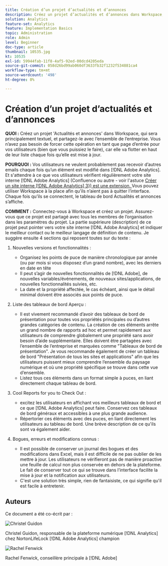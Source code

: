 ```yaml
---
title: Création d’un projet d’actualités et d’annonces
description: Créez un projet d’actualités et d’annonces dans Workspace, qui sera principalement textuel, et qui sera partagé avec l’ensemble de l’entreprise.
solution: Analytics
feature-set: Analytics
feature: Implementation Basics
topic: Administration
role: Admin
level: Beginner
doc-type: article
thumbnail: 10535.jpg
kt: 10535
exl-id: 59944fab-11f8-4af5-92ed-00dcd4205eda
source-git-commit: 058d26bd99ab060df3633fb32f1232f534881ca4
workflow-type: tm+mt
source-wordcount: '498'
ht-degree: 0%

---
```


# Création d’un projet d’actualités et d’annonces

**QUOI :** Créez un projet &#39;Actualités et annonces&#39; dans Workspace, qui sera principalement textuel, et partagez-le avec l’ensemble de l’entreprise. Vous n’avez pas besoin de forcer cette opération en tant que page d’entrée pour vos utilisateurs (bien que vous puissiez le faire), car elle va flotter en haut de leur liste chaque fois qu’elle est mise à jour.

**POURQUOI :** Vos utilisateurs ne veulent probablement pas recevoir d’autres emails chaque fois qu’un élément est modifié dans [!DNL Adobe Analytics]. Et s&#39;attendre à ce que vos utilisateurs vérifient régulièrement votre site interne [!DNL Adobe Analytics] (Confluence ou autre - voir l&#39;astuce [Créer un site interne [!DNL Adobe Analytics] 3}) est une extension. ](create-an-internal-adobe-analytics-site.md) Vous pouvez utiliser Workspace à la place afin qu’ils n’aient pas à quitter l’interface. Chaque fois qu’ils se connectent, le tableau de bord Actualités et annonces s’affiche.

**COMMENT :** Connectez-vous à Workspace et créez un projet. Assurez-vous que ce projet est partagé avec tous les membres de l’organisation dans les paramètres du projet. La partie supérieure (description) de ce projet peut pointer vers votre site interne [!DNL Adobe Analytics] et indiquer le meilleur contact ou le meilleur langage de définition de contenu. Je suggère ensuite 4 sections qui reposent toutes sur du texte :

1. Nouvelles versions et fonctionnalités :

   * Organisez les points de puce de manière chronologique par année (ou par mois si vous disposez d’un grand nombre), avec les derniers en date en tête
   * Il peut s’agir de nouvelles fonctionnalités de [!DNL Adobe], de nouvelles variables/événements, de nouveaux sites/applications, de nouvelles fonctionnalités suivies, etc.
   * La date et la propriété affectée, le cas échéant, ainsi que le détail minimal doivent être associés aux points de puce.

1. Liste des tableaux de bord Aperçu :

   * Il est vivement recommandé d’avoir des tableaux de bord de présentation pour toutes vos propriétés principales ou d’autres grandes catégories de contenu. La création de ces éléments arrête un grand nombre de rapports ad hoc et permet rapidement aux utilisateurs de comprendre globalement une propriété sans avoir besoin d’aide supplémentaire. Elles doivent être partagées avec l’ensemble de l’entreprise et marquées comme &quot;Tableaux de bord de présentation&quot;. Je vous recommande également de créer un tableau de bord &quot;Présentation de tous les sites et applications&quot; afin que les utilisateurs puissent mieux comprendre l’ensemble du paysage numérique et où une propriété spécifique se trouve dans cette vue d’ensemble.
   * Listez tous ces éléments dans un format simple à puces, en liant directement chaque tableau de bord.

1. Cool Reports for you to Check Out :

   * excitez les utilisateurs en affichant vos meilleurs tableaux de bord et ce que [!DNL Adobe Analytics] peut faire. Conservez ces tableaux de bord généraux et accessibles à une plus grande audience.
   * Répertorier ces éléments avec des puces, en liant directement les utilisateurs au tableau de bord. Une brève description de ce qu&#39;ils sont va également aider.

1. Bogues, erreurs et modifications connus :

   * Il est possible de conserver un journal des bogues et des modifications dans Excel, mais il est difficile de ne pas oublier de les mettre à jour. Les utilisateurs ne vérifieront pas de manière proactive une feuille de calcul non plus conservée en dehors de la plateforme. Le fait de conserver tout ce qui se trouve dans l’interface facilite la mise à jour et la notification aux utilisateurs.
   * C&#39;est une solution très simple, rien de fantaisiste, ce qui signifie qu&#39;il est facile à entretenir.

## Auteurs

Ce document a été co-écrit par :

![Christel Guidon](assets/Christel-Headshot-150.png)

Christel Guidon, responsable de la plateforme numérique [!DNL Analytics] chez NortonLifeLock
[!DNL Adobe Analytics] champion

![Rachel Fenwick](assets/Rachel-Fenwick-150.png)

Rachel Fenwick, conseillère principale à [!DNL Adobe]
